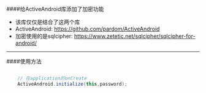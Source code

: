 ####给ActiveAndroid库添加了加密功能
- 该库仅仅是结合了这两个库
- ActiveAndroid: https://github.com/pardom/ActiveAndroid
- 加密使用的是sqlcipher: https://www.zetetic.net/sqlcipher/sqlcipher-for-android/

- - -

####使用方法




```java

    // 在application的onCreate
    ActiveAndroid.initialize(this,password);

```



